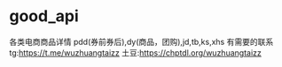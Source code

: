 # good_api
各类电商商品详情 pdd(券前券后),dy(商品，团购),jd,tb,ks,xhs 
有需要的联系 tg:https://t.me/wuzhuangtaizz  土豆:https://chptdl.org/wuzhuangtaizz
